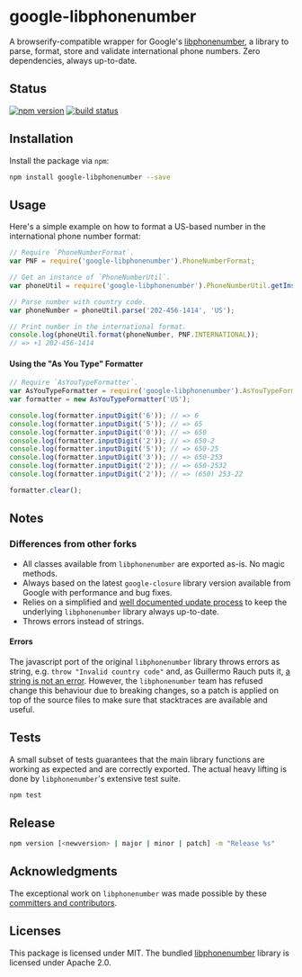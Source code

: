 # google-libphonenumber

A browserify-compatible wrapper for Google's [libphonenumber](https://github.com/googlei18n/libphonenumber), a library to parse, format, store and validate international phone numbers.
Zero dependencies, always up-to-date.

## Status

[![npm version][npm-image]][npm-url]
[![build status][travis-image]][travis-url]

## Installation

Install the package via `npm`:

```sh
npm install google-libphonenumber --save
```

## Usage

Here's a simple example on how to format a US-based number in the international phone number format:

```js
// Require `PhoneNumberFormat`.
var PNF = require('google-libphonenumber').PhoneNumberFormat;

// Get an instance of `PhoneNumberUtil`.
var phoneUtil = require('google-libphonenumber').PhoneNumberUtil.getInstance();

// Parse number with country code.
var phoneNumber = phoneUtil.parse('202-456-1414', 'US');

// Print number in the international format.
console.log(phoneUtil.format(phoneNumber, PNF.INTERNATIONAL));
// => +1 202-456-1414
```

#### Using the "As You Type" Formatter

```js
// Require `AsYouTypeFormatter`.
var AsYouTypeFormatter = require('google-libphonenumber').AsYouTypeFormatter;
var formatter = new AsYouTypeFormatter('US');

console.log(formatter.inputDigit('6')); // => 6
console.log(formatter.inputDigit('5')); // => 65
console.log(formatter.inputDigit('0')); // => 650
console.log(formatter.inputDigit('2')); // => 650-2
console.log(formatter.inputDigit('5')); // => 650-25
console.log(formatter.inputDigit('3')); // => 650-253
console.log(formatter.inputDigit('2')); // => 650-2532
console.log(formatter.inputDigit('2')); // => (650) 253-22

formatter.clear();
```

## Notes

### Differences from other forks

* All classes available from `libphonenumber` are exported as-is. No magic methods.
* Always based on the latest `google-closure` library version available from Google with performance and bug fixes.
* Relies on a simplified and [well documented update process](https://github.com/seegno/google-libphonenumber/blob/master/bin/update.sh) to keep the underlying `libphonenumber` library always up-to-date.
* Throws errors instead of strings.

#### Errors

The javascript port of the original `libphonenumber` library throws errors as string, e.g. `throw "Invalid country code"` and, as Guillermo Rauch puts it, [a string is not an error](http://www.devthought.com/2011/12/22/a-string-is-not-an-error/). However, the `libphonenumber` team has refused change this behaviour due to breaking changes, so a patch is applied on top of the source files to make sure that stacktraces are available and useful.

## Tests

A small subset of tests guarantees that the main library functions are working as expected and are correctly exported. The actual heavy lifting is done by `libphonenumber`'s extensive test suite.

```sh
npm test
```

## Release

```sh
npm version [<newversion> | major | minor | patch] -m "Release %s"
```

## Acknowledgments

The exceptional work on `libphonenumber` was made possible by these [committers and contributors](https://github.com/googlei18n/libphonenumber/graphs/contributors).

## Licenses

This package is licensed under MIT. The bundled [libphonenumber](https://github.com/googlei18n/libphonenumber/blob/master/LICENSE) library is licensed under Apache 2.0.

[npm-image]: https://img.shields.io/npm/v/google-libphonenumber.svg?style=flat-square
[npm-url]: https://npmjs.org/package/google-libphonenumber
[travis-image]: https://img.shields.io/travis/seegno/google-libphonenumber.svg?style=flat-square
[travis-url]: https://travis-ci.org/seegno/google-libphonenumber
